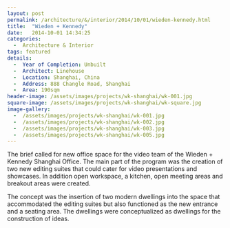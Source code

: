 ```yaml
---
layout: post
permalink: /architecture/&/interior/2014/10/01/wieden-kennedy.html
title:  "Wieden + Kennedy"
date:   2014-10-01 14:34:25
categories:
  -  Architecture & Interior
tags: featured
details:
  -  Year of Completion: Unbuilt
  -  Architect: Linehouse
  -  Location: Shanghai, China
  -  Address: 888 Changle Road, Shanghai 
  -  Area: 190sqm
header-image: /assets/images/projects/wk-shanghai/wk-001.jpg
square-image: /assets/images/projects/wk-shanghai/wk-square.jpg
image-gallery:
  -  /assets/images/projects/wk-shanghai/wk-001.jpg
  -  /assets/images/projects/wk-shanghai/wk-002.jpg
  -  /assets/images/projects/wk-shanghai/wk-003.jpg
  -  /assets/images/projects/wk-shanghai/wk-005.jpg
---
```


The brief called for new office space for the video team of the Wieden + Kennedy Shanghai Office. The main part of the program was the creation of two new editing suites that could cater for video presentations and showcases. In addition open workspace, a kitchen, open meeting areas and breakout areas were created.

The concept was the insertion of two modern dwellings into the space that accommodated the editing suites but also functioned as the new entrance and a seating area. The dwellings were conceptualized as dwellings for the construction of ideas.